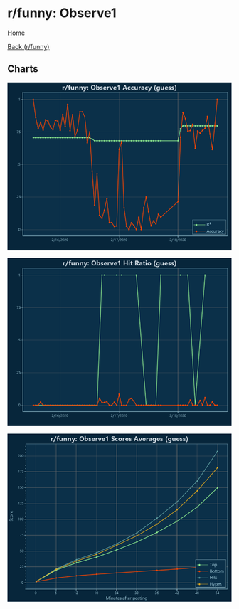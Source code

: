 # r/funny: Observe1

[Home](../../index.md)

[Back (r/funny)](../guess_funny.md)

## Charts

![r/funny R² (guess)](../../images/models/guess_funny_Observe1_Accuracy.png "r/funny R² (guess)")

![r/funny Hit Ratio (guess)](../../images/models/guess_funny_Observe1_HitRatio.png "r/funny Hit Ratio (guess)")

![r/funny Score Averages (guess)](../../images/models/guess_funny_Observe1_Scores.png "r/funny Score Averages (guess)")

